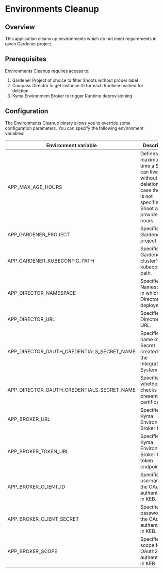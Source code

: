 # Environments Cleanup

## Overview

This application cleans up environments which do not meet requirements in given Gardener project.

## Prerequisites

Environments Cleanup requires access to:
1. Gardener Project of choice to filter Shoots without proper label
2. Compass Director to get Instance ID for each Runtime marked for deletion
3. Kyma Environment Broker to trigger Runtime deprovisioning

## Configuration

The Environments Cleanup binary allows you to override some configuration parameters. You can specify the following environment variables:

| Environment variable                       | Description                                                                                                                        | Default value                                                            |
|--------------------------------------------|------------------------------------------------------------------------------------------------------------------------------------|--------------------------------------------------------------------------|
| APP_MAX_AGE_HOURS                          | Defines the maximum time a Shoot can live without deletion in case the label is not specified. The Shoot age is provided in hours. | `24h`                                                                    |
| APP_GARDENER_PROJECT                       | Specifies Gardener project name.                                                                                                   | `kyma-dev`                                                               |
| APP_GARDENER_KUBECONFIG_PATH               | Specifies Gardener cluster's kubeconfig path.                                                                                      | `/gardener/kubeconfig/kubeconfig`                                        |
| APP_DIRECTOR_NAMESPACE                     | Specifies the Namespace in which Director is deployed.                                                                             | `compass-system`                                                         |
| APP_DIRECTOR_URL                           | Specifies the Director's URL.                                                                                                      | `https://compass-director.compass-system.svc.cluster.local:3000/graphql` |
| APP_DIRECTOR_OAUTH_CREDENTIALS_SECRET_NAME | Specifies the name of the Secret created by the Integration System.                                                                | `compass-kyma-environment-broker-credentials`                            |
| APP_DIRECTOR_OAUTH_CREDENTIALS_SECRET_NAME | Specifies whether TLS checks the presented certificates.                                                                           | `false`                                                                  |
| APP_BROKER_URL                             | Specifies the Kyma Environment Broker URL.                                                                                         | `https://kyma-env-broker.kyma.local`                                     |
| APP_BROKER_TOKEN_URL                       | Specifies the Kyma Environment Broker OAuth token endpoint.                                                                        | `https://oauth.2kyma.local/oauth2/token`                                 |
| APP_BROKER_CLIENT_ID                       | Specifies the username for the OAuth2 authentication in KEB.                                                                       | None                                                                     |
| APP_BROKER_CLIENT_SECRET                   | Specifies the password for the OAuth2 authentication in KEB.                                                                       | None                                                                     |
| APP_BROKER_SCOPE                           | Specifies the scope for the OAuth2 authentication in KEB.                                                                          | None                                                                     |